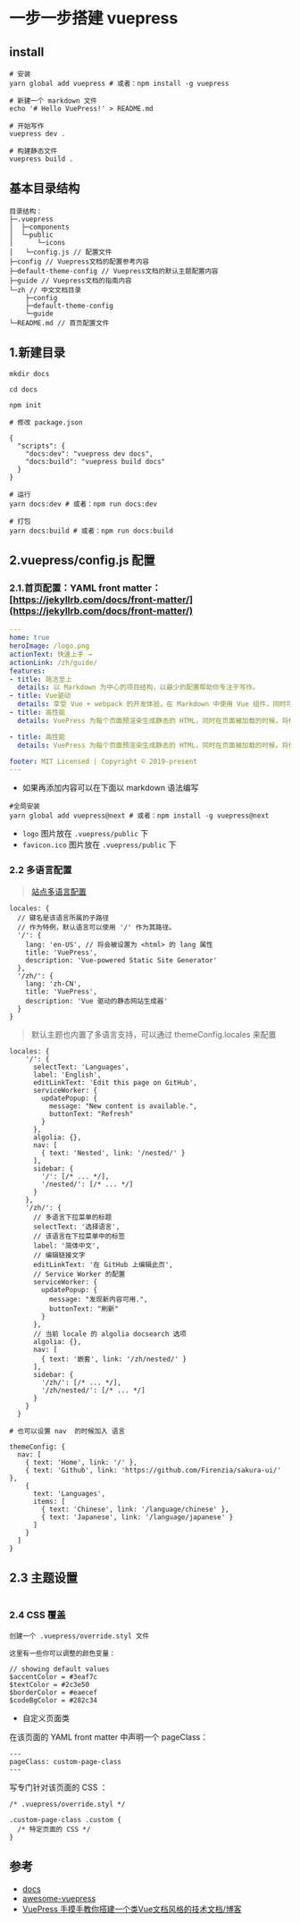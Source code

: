 # 一步一步搭建 vuepress

## install
```
# 安装
yarn global add vuepress # 或者：npm install -g vuepress

# 新建一个 markdown 文件
echo '# Hello VuePress!' > README.md

# 开始写作
vuepress dev .

# 构建静态文件
vuepress build .
```

## 基本目录结构

```
目录结构：
├─.vuepress
│  ├─components
│  └─public
│      └─icons
│   └─config.js // 配置文件
├─config // Vuepress文档的配置参考内容
├─default-theme-config // Vuepress文档的默认主题配置内容
├─guide // Vuepress文档的指南内容
└─zh // 中文文档目录
    ├─config
    ├─default-theme-config
    └─guide
└─README.md // 首页配置文件

```


## 1.新建目录

```
mkdir docs

cd docs

npm init 

# 修改 package.json

{
  "scripts": {
    "docs:dev": "vuepress dev docs",
    "docs:build": "vuepress build docs"
  }
}

# 运行
yarn docs:dev # 或者：npm run docs:dev

# 打包
yarn docs:build # 或者：npm run docs:build
```


## 2.vuepress/config.js 配置
### 2.1.首页配置：YAML front matter：[https://jekyllrb.com/docs/front-matter/](https://jekyllrb.com/docs/front-matter/)

```yaml
---
home: true
heroImage: /logo.png
actionText: 快速上手 →
actionLink: /zh/guide/
features:
- title: 简洁至上
  details: 以 Markdown 为中心的项目结构，以最少的配置帮助你专注于写作。
- title: Vue驱动
  details: 享受 Vue + webpack 的开发体验，在 Markdown 中使用 Vue 组件，同时可以使用 Vue 来开发自定义主题。
- title: 高性能
  details: VuePress 为每个页面预渲染生成静态的 HTML，同时在页面被加载的时候，将作为 SPA 运行。

- title: 高性能
  details: VuePress 为每个页面预渲染生成静态的 HTML，同时在页面被加载的时候，将作为 SPA 运行。

footer: MIT Licensed | Copyright © 2019-present 
---
```

- 如果再添加内容可以在下面以 markdown 语法编写

```
#全局安装
yarn global add vuepress@next # 或者：npm install -g vuepress@next
```

- `logo` 图片放在 `.vuepress/public` 下
- `favicon.ico` 图片放在 `.vuepress/public` 下



### 2.2 多语言配置
>[站点多语言配置](https://vuepress.vuejs.org/zh/guide/i18n.html#%E7%AB%99%E7%82%B9%E5%A4%9A%E8%AF%AD%E8%A8%80%E9%85%8D%E7%BD%AE)
```
locales: {
  // 键名是该语言所属的子路径
  // 作为特例，默认语言可以使用 '/' 作为其路径。
  '/': {
    lang: 'en-US', // 将会被设置为 <html> 的 lang 属性
    title: 'VuePress',
    description: 'Vue-powered Static Site Generator'
  },
  '/zh/': {
    lang: 'zh-CN',
    title: 'VuePress',
    description: 'Vue 驱动的静态网站生成器'
  }
}
```
>默认主题也内置了多语言支持，可以通过 themeConfig.locales 来配置

```
locales: {
    '/': {
      selectText: 'Languages',
      label: 'English',
      editLinkText: 'Edit this page on GitHub',
      serviceWorker: {
        updatePopup: {
          message: "New content is available.",
          buttonText: "Refresh"
        }
      },
      algolia: {},
      nav: [
        { text: 'Nested', link: '/nested/' }
      ],
      sidebar: {
        '/': [/* ... */],
        '/nested/': [/* ... */]
      }
    },
    '/zh/': {
      // 多语言下拉菜单的标题
      selectText: '选择语言',
      // 该语言在下拉菜单中的标签
      label: '简体中文',
      // 编辑链接文字
      editLinkText: '在 GitHub 上编辑此页',
      // Service Worker 的配置
      serviceWorker: {
        updatePopup: {
          message: "发现新内容可用.",
          buttonText: "刷新"
        }
      },
      // 当前 locale 的 algolia docsearch 选项
      algolia: {},
      nav: [
        { text: '嵌套', link: '/zh/nested/' }
      ],
      sidebar: {
        '/zh/': [/* ... */],
        '/zh/nested/': [/* ... */]
      }
    }
  }

# 也可以设置 nav  的时候加入 语言

themeConfig: {
  nav: [
    { text: 'Home', link: '/' },
    { text: 'Github', link: 'https://github.com/Firenzia/sakura-ui/' },
    {
      text: 'Languages',
      items: [
        { text: 'Chinese', link: '/language/chinese' },
        { text: 'Japanese', link: '/language/japanese' }
      ]
    }
  ]
}
```

## 2.3 主题设置

```

```

### 2.4  CSS 覆盖

```
创建一个 .vuepress/override.styl 文件

这里有一些你可以调整的颜色变量：

// showing default values
$accentColor = #3eaf7c
$textColor = #2c3e50
$borderColor = #eaecef
$codeBgColor = #282c34

```
- 自定义页面类

在该页面的 YAML front matter 中声明一个 pageClass：

```
---
pageClass: custom-page-class
---
```

写专门针对该页面的 CSS ：

```
/* .vuepress/override.styl */

.custom-page-class .custom {
  /* 特定页面的 CSS */
}
```


## 参考
- [docs](https://vuepress.vuejs.org/zh/guide/)
- [awesome-vuepress](https://github.com/ulivz/awesome-vuepress)
- [VuePress 手摸手教你搭建一个类Vue文档风格的技术文档/博客](https://blog.csdn.net/obkoro1/article/details/82585981)
